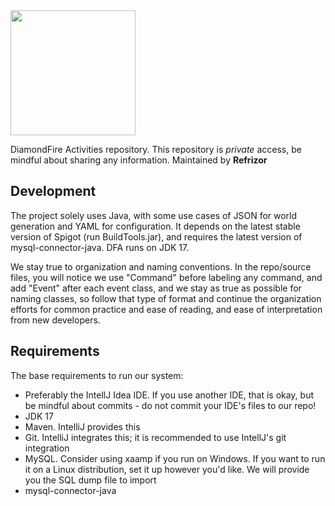 <img src="https://user-images.githubusercontent.com/45441561/164153001-a89c287f-0595-40d8-ba4d-6e3f72b2a874.png" height="200" width="200">

DiamondFire Activities repository. This repository is *private* access, be mindful about sharing any information. Maintained by **Refrizor**


## Development
The project solely uses Java, with some use cases of JSON for world generation and YAML for configuration. It depends on the latest stable version of Spigot (run BuildTools.jar), and requires the latest version of mysql-connector-java. DFA runs on JDK 17.

We stay true to organization and naming conventions. In the repo/source files, you will notice we use "Command" before labeling any command, and add "Event" after each event class, and we stay as true as possible for naming classes, so follow that type of format and continue the organization efforts for common practice and ease of reading, and ease of interpretation from new developers.

## Requirements
The base requirements to run our system:
- Preferably the IntellJ Idea IDE. If you use another IDE, that is okay, but be mindful about commits - do not commit your IDE's files to our repo!
- JDK 17
- Maven. IntelliJ provides this
- Git. IntelliJ integrates this; it is recommended to use IntellJ's git integration
- MySQL. Consider using xaamp if you run on Windows. If you want to run it on a Linux distribution, set it up however you'd like. We will provide you the SQL dump file to import
- mysql-connector-java
